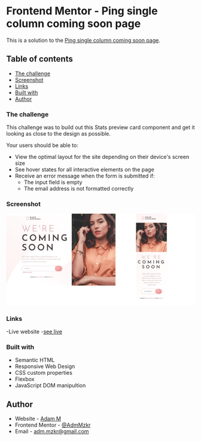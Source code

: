 # Frontend Mentor - Ping single column coming soon page

This is a solution to the [Ping single column coming soon page](https://www.frontendmentor.io/challenges/ping-single-column-coming-soon-page-5cadd051fec04111f7b848da). 

## Table of contents

- [The challenge](#the-challenge)
- [Screenshot](#screenshot)
- [Links](#links)
- [Built with](#built-with)
- [Author](#author)

### The challenge

This challenge was to build out this Stats preview card component and get it looking as close to the design as possible. 

Your users should be able to:
- View the optimal layout for the site depending on their device's screen size
- See hover states for all interactive elements on the page
- Receive an error message when the form is submitted if:
    - The input field is empty
    - The email address is not formatted correctly

### Screenshot
![](images/landing-page-view.jpg)

### Links 

-Live website -[see live](https://adammzkr.github.io/Front-End-Mentor/PING-landing/index.html)


### Built with
- Semantic HTML
- Responsive Web Design
- CSS custom properties
- Flexbox
- JavaScript DOM manipultion
 
## Author

- Website - [Adam M](https://github.com/AdamMzkr)
- Frontend Mentor - [@AdmMzkr](https://www.frontendmentor.io/profile/AdamMzkr)
- Email - [adm.mzkr@gmail.com](adm.mzkr@gmail.com)

